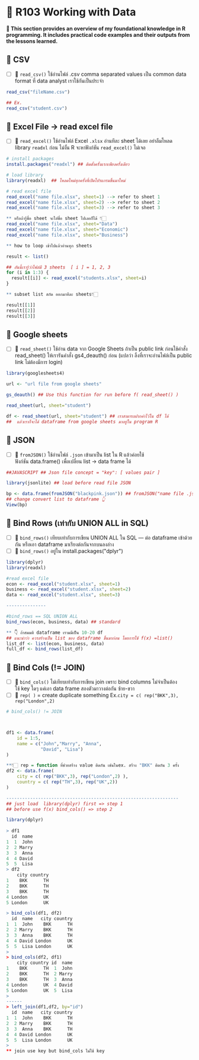 # 🌻 R103 Working with Data 
**📝 This section provides an overview of my foundational knowledge in R programming. It includes practical code examples and their outputs from the lessons learned.**
## 🍁 CSV
- [ ] 🌵 `read_csv()` ใช้อ่านไฟล์ .csv comma separated values เป็น common data format ที่ data analyst เราใช้กันเป็นประจำ
```r
read_csv("fileName.csv")
```
```r
## Ex.
read_csv("student.csv")
```
## 🍁 Excel File → read excel file 
- [ ] 🌵 `read_excel()` ใช้อ่านไฟล์ Excel `.xlsx` อ่านทีละ sheet ได้เลย อย่าลืมโหลด library `readxl` ก่อน ไม่งั้น R จะหาฟังก์ชัน `read_excel()` ไม่เจอ
```r
# install packages
install.packages("readxl") ## ติดตั้งครั้งแรกเพียงครั้งเดียว

# load library
library(readxl)  ## โหลดใหม่ทุกครั้งที่เปิดโปรแกรมขึ้นมาใหม่

# read excel file
read_excel("name file.xlsx", sheet=1) --> refer to sheet 1
read_excel("name file.xlsx", sheet=2) --> refer to sheet 2
read_excel("name file.xlsx", sheet=3) --> refer to sheet 3

** หรือถ้ารู้ชื่อ sheet จะใส่ชื่อ sheet ไปเลยก็ได้ 👇🏻
read_excel("name file.xlsx", sheet="Data")
read_excel("name file.xlsx", sheet="Economic")
read_excel("name file.xlsx", sheet="Business")
```
```r
** how to loop เข้าไปแล้วอ่านทุก sheets

result <- list()

## อันนี้เรารู้ว่าไฟล์มี 3 sheets  [ i ] = 1, 2, 3
for (i in 1:3) {   
  result[[i]] <- read_excel("students.xlsx", sheet=i)
}

** subset list สกัด ออกมาทีละ sheets👇🏻

result[[1]]
result[[2]]
result[[3]]
```
## 🍁 Google sheets
- [ ] 🌵 `read_sheet()` ใช้อ่าน data จาก Google Sheets ถ้าเป็น public link ก่อนใช้คำสั่ง read_sheet() ให้เรารันคำสั่ง gs4_deauth() ก่อน (แปลว่า ลิ้งที่เราจะอ่านไฟล์เป็น public link ไม่ต้องมีการ login)
```r
library(googlesheets4)

url <- "url file from google sheets"

gs_deauth() ## Use this function for run before f( read_sheet() )

read_sheet(url, sheet="student")

df <- read_sheet(url, sheet="student") ## เราสามารถฝากค่าไว้ใน df ได้
##  แล้วเราก็จะได้ dataframe from google sheets มาอยู่ใน program R
```
## 🍁 JSON 
- [ ] 🌵 `fromJSON()` ใช้อ่านไฟล์ `.json` เข้ามาเป็น list ใน R แล้วค่อยใช้ฟังก์ชัน data.frame() เพื่อเปลี่ยน list -> data frame ได้
```r
##JAVASCRIPT ## Json file concept = "key": [ values pair ]

library(jsonlite) ## load before read file JSON

bp <- data.frame(fromJSON("blackpink.json")) ## fromJSON("name file .json")
## change convert list to dataframe 👆
View(bp)
```
## 🍁 Bind Rows (เท่ากับ UNION ALL in SQL)
- [ ] 🌵 `bind_rows()` เทียบเท่ากับการเขียน UNION ALL ใน SQL — ต่อ dataframe เข้าด้วยกัน หรือเอา dataframe มาเรียงต่อกันจากบนลงล่าง
- [ ] 🌵 `bind_rows()` อยู่ใน install.packages("dplyr")
```r
library(dplyr)
library(readxl)

#read excel file
econ <- read_excel("student.xlsx", sheet=1)
business <- read_excel("student.xlsx", sheet=2)
data <- read_excel("student.xlsx", sheet=3)

---------------

#bind_rows == SQL UNION ALL
bind_rows(econ, business, data) ## standard

** 👇 ถ้าสมมติ dataframe เรามมีเป็น 10-20 df 
## แนะนำว่า ควรสร้างเป็น list ของ dataframe ขึ้นมาก่อน โดยการใช้ f(x) =list()
list_df <- list(econ, business, data) 
full_df <- bind_rows(list_df)
```
## 🍁 Bind Cols (!= JOIN)
- [ ] 🌵 `bind_cols()` ไม่เทียบเท่ากับการเขียน join เพราะ bind columns ไม่จำเป็นต้องใช้ key ใดๆ แค่เอา data frame สองตัวมาวางต่อกัน ซ้าย-ขวา
- [ ] 🌵  `rep( )` = create duplicate something  Ex.``` city = c( rep("BKK",3), rep("London",2) ```
```r
# bind_cols() != JOIN



df1 <- data.frame(
    id = 1:5,
    name = c("John","Marry", "Anna",
             "David", "Lisa")
)

**👇🏻 rep = function ที่ช่วยสร้าง value ติดกัน เช่นในex. สร้าง "BKK" ติดกัน 3 ครั้ง 
df2 <- data.frame(
    city = c( rep("BKK",3), rep("London",2) ),  
    country = c( rep("TH",3), rep("UK",2))
)

-----------------------------------------------------------------
## just load  library(dplyr) first => step 1
## before use f(x) bind_cols() => step 2

library(dplyr) 
               
> df1
  id  name
1  1  John
2  2 Marry
3  3  Anna
4  4 David
5  5  Lisa
> df2
    city country
1    BKK      TH
2    BKK      TH
3    BKK      TH
4 London      UK
5 London      UK

> bind_cols(df1, df2)
  id  name   city country
1  1  John    BKK      TH
2  2 Marry    BKK      TH
3  3  Anna    BKK      TH
4  4 David London      UK
5  5  Lisa London      UK
> 
> bind_cols(df2, df1)
    city country id  name
1    BKK      TH  1  John
2    BKK      TH  2 Marry
3    BKK      TH  3  Anna
4 London      UK  4 David
5 London      UK  5  Lisa
> 
------
> left_join(df1,df2, by="id")
  id  name   city country
1  1  John    BKK      TH
2  2 Marry    BKK      TH
3  3  Anna    BKK      TH
4  4 David London      UK
5  5  Lisa London      UK
> 
** join use key but bind_cols ไม่ใช้ key
```
